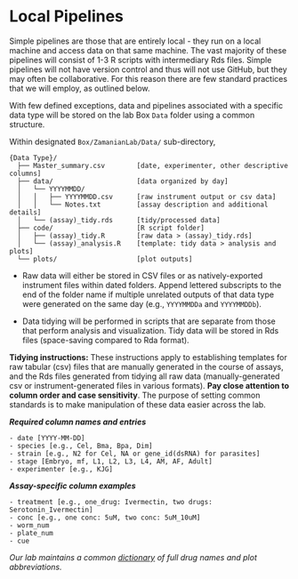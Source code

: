 # Local Pipelines

Simple pipelines are those that are entirely local - they run on a local machine and access data on that same machine. The vast majority of these pipelines will consist of 1-3 R scripts with intermediary Rds files. Simple pipelines will not have version control and thus will not use GitHub, but they may often be collaborative. For this reason there are few standard practices that we will employ, as outlined below.

With few defined exceptions, data and pipelines associated with a specific data type will be stored on the lab Box `Data` folder using a common structure.

Within designated `Box/ZamanianLab/Data/` sub-directory,

  ```
  {Data Type}/
    ├── Master_summary.csv        [date, experimenter, other descriptive columns]
    ├── data/                     [data organized by day]
    │   └── YYYYMMDD/          
    │   │   ├── YYYYMMDD.csv      [raw instrument output or csv data]
    │   │   └── Notes.txt         [assay description and additional details]
    │   └── (assay)_tidy.rds      [tidy/processed data]
    ├── code/                     [R script folder]
    │   ├── (assay)_tidy.R        [raw data > (assay)_tidy.rds]
    │   └── (assay)_analysis.R    [template: tidy data > analysis and plots]
    └── plots/                    [plot outputs]
  ```

  - Raw data will either be stored in CSV files or as natively-exported instrument files within dated folders. Append lettered subscripts to the end of the folder name if multiple unrelated outputs of that data type were generated on the same day (e.g., `YYYYMMDDa` and `YYYYMMDDb`).

  - Data tidying will be performed in scripts that are separate from those that perform analysis and visualization. Tidy data will be stored in Rds files (space-saving compared to Rda format).

**Tidying instructions:** These instructions apply to establishing templates for raw tabular (csv) files that are manually generated in the course of assays, and the Rds files generated from tidying all raw data (manually-generated csv or instrument-generated files in various formats). **Pay close attention to column order and case sensitivity**. The purpose of setting common standards is to make manipulation of these data easier across the lab.

***Required column names and entries***
```
- date [YYYY-MM-DD]
- species [e.g., Cel, Bma, Bpa, Dim]
- strain [e.g., N2 for Cel, NA or gene_id(dsRNA) for parasites]
- stage [Embryo, mf, L1, L2, L3, L4, AM, AF, Adult]
- experimenter [e.g., KJG]
```

***Assay-specific column examples***
```
- treatment [e.g., one_drug: Ivermectin, two drugs: Serotonin_Ivermectin]
- conc [e.g., one conc: 5uM, two conc: 5uM_10uM]
- worm_num
- plate_num
- cue
```
*Our lab maintains a common [dictionary](https://docs.google.com/spreadsheets/d/1_-A3QW2CzlxZGCgrGRkVHnbFrcXyhWBrQ84GenHfMik/edit#gid=0) of full drug names and plot abbreviations.*
